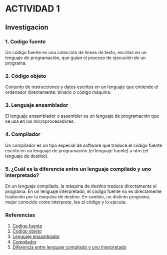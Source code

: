# ACTIVIDAD 1

## Investigacion 

### 1. Codigo fuente
Un código fuente es una colección de líneas de texto, escritas en un lenguaje de programación, que guían el proceso de ejecución de un programa.

### 2. Código objeto
Conjunto de instrucciones y datos escritos en un lenguaje que entiende el ordenador directamente: binario o código máquina.

### 3. Lenguaje ensamblador
El lenguaje ensamblador o assembler es un lenguaje de programación que se usa en los microprocesadores.

### 4. Compilador
Un compilador es un tipo especial de software que traduce el código fuente escrito en un lenguaje de programación (el lenguaje fuente) a otro (el lenguaje de destino).

### 5. ¿Cuál es la diferencia entre un lenguaje compilado y uno interpretado?
En un lenguaje compilado, la máquina de destino traduce directamente el programa. En un lenguaje interpretado, el código fuente no es directamente traducido por la máquina de destino. En cambio, un distinto programa, mejor conocido como intérprete, lee el código y lo ejecuta.

### Referencias
1. [Codigo fuente](https://www.ceupe.com/blog/codigo-fuente.html#:~:text=Un%20c%C3%B3digo%20fuente%20es%20una,lo%20es%20para%20las%20m%C3%A1quinas.)
2. [Codigo objeto](https://es.wikipedia.org/wiki/C%C3%B3digo_objeto#:~:text=C%C3%B3digo%20objeto%3A%20Conjunto%20de%20instrucciones,de%20la%20plataforma%20de%20ejecuci%C3%B3n.)
3. [Lenguaje ensamblador](https://es.wikipedia.org/wiki/Lenguaje_ensamblador)
4. [Compilador](https://www.ninjaone.com/es/it-hub/it-service-management/que-es-un-compilador/#:~:text=Un%20compilador%20es%20un%20tipo,(el%20lenguaje%20de%20destino).)
5. [Diferencia entre lenguaje compilado y uno interpretado](https://www.freecodecamp.org/espanol/news/lenguajes-compilados-vs-interpretados/)
